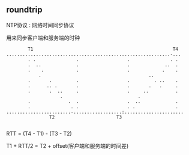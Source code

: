 ## roundtrip 

NTP协议 : 网络时间同步协议

用来同步客户端和服务端的时钟


                                                                              
```                                            
        T1                                                    T4       
.............................................................-... 
        . .               .                  .               . .             
        .  ..             .                  .             ..  .             
        .    .            .                  .            .    .             
            .                                        ..                   
        .       .         .                  .         . ..    .             
        .      .. .       .                  .       .   .     .             
        .       .  ..     .                  .     ..          .             
                    .                            .                          
        .              .  .                  .  ..             .             
        .               . .                  . .               .             
........................-..................:......................
                T2                       T3                       
                                                                            
```

RTT = (T4 - T1) - (T3 - T2)



T1 + RTT/2 = T2 + offset(客户端和服务端的时间差)